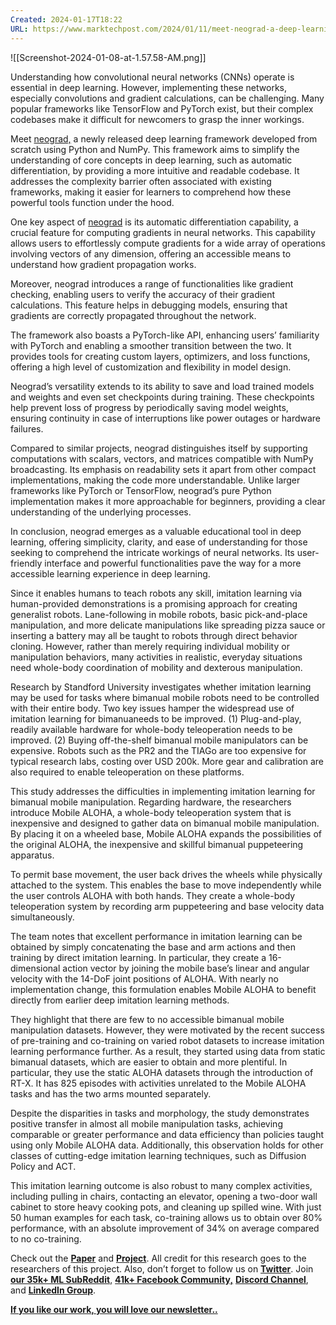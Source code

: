 ```yaml
---
Created: 2024-01-17T18:22
URL: https://www.marktechpost.com/2024/01/11/meet-neograd-a-deep-learning-framework-created-from-scratch-using-python-and-numpy-with-automatic-differentiation-capabilities/
---
```

![[Screenshot-2024-01-08-at-1.57.58-AM.png]]

Understanding how convolutional neural networks (CNNs) operate is essential in deep learning. However, implementing these networks, especially convolutions and gradient calculations, can be challenging. Many popular frameworks like TensorFlow and PyTorch exist, but their complex codebases make it difficult for newcomers to grasp the inner workings.

Meet [neograd,](https://github.com/pranftw/neograd) a newly released deep learning framework developed from scratch using Python and NumPy. This framework aims to simplify the understanding of core concepts in deep learning, such as automatic differentiation, by providing a more intuitive and readable codebase. It addresses the complexity barrier often associated with existing frameworks, making it easier for learners to comprehend how these powerful tools function under the hood.

One key aspect of [neograd](https://neograd.readthedocs.io/en/latest/) is its automatic differentiation capability, a crucial feature for computing gradients in neural networks. This capability allows users to effortlessly compute gradients for a wide array of operations involving vectors of any dimension, offering an accessible means to understand how gradient propagation works.

Moreover, neograd introduces a range of functionalities like gradient checking, enabling users to verify the accuracy of their gradient calculations. This feature helps in debugging models, ensuring that gradients are correctly propagated throughout the network.

The framework also boasts a PyTorch-like API, enhancing users’ familiarity with PyTorch and enabling a smoother transition between the two. It provides tools for creating custom layers, optimizers, and loss functions, offering a high level of customization and flexibility in model design.

Neograd’s versatility extends to its ability to save and load trained models and weights and even set checkpoints during training. These checkpoints help prevent loss of progress by periodically saving model weights, ensuring continuity in case of interruptions like power outages or hardware failures.

Compared to similar projects, neograd distinguishes itself by supporting computations with scalars, vectors, and matrices compatible with NumPy broadcasting. Its emphasis on readability sets it apart from other compact implementations, making the code more understandable. Unlike larger frameworks like PyTorch or TensorFlow, neograd’s pure Python implementation makes it more approachable for beginners, providing a clear understanding of the underlying processes.

In conclusion, neograd emerges as a valuable educational tool in deep learning, offering simplicity, clarity, and ease of understanding for those seeking to comprehend the intricate workings of neural networks. Its user-friendly interface and powerful functionalities pave the way for a more accessible learning experience in deep learning.

Since it enables humans to teach robots any skill, imitation learning via human-provided demonstrations is a promising approach for creating generalist robots. Lane-following in mobile robots, basic pick-and-place manipulation, and more delicate manipulations like spreading pizza sauce or inserting a battery may all be taught to robots through direct behavior cloning. However, rather than merely requiring individual mobility or manipulation behaviors, many activities in realistic, everyday situations need whole-body coordination of mobility and dexterous manipulation.

Research by Standford University investigates whether imitation learning may be used for tasks where bimanual mobile robots need to be controlled with their entire body. Two key issues hamper the widespread use of imitation learning for bimanuaneeds to be improved. (1) Plug-and-play, readily available hardware for whole-body teleoperation needs to be improved. (2) Buying off-the-shelf bimanual mobile manipulators can be expensive. Robots such as the PR2 and the TIAGo are too expensive for typical research labs, costing over USD 200k. More gear and calibration are also required to enable teleoperation on these platforms.

This study addresses the difficulties in implementing imitation learning for bimanual mobile manipulation. Regarding hardware, the researchers introduce Mobile ALOHA, a whole-body teleoperation system that is inexpensive and designed to gather data on bimanual mobile manipulation. By placing it on a wheeled base, Mobile ALOHA expands the possibilities of the original ALOHA, the inexpensive and skillful bimanual puppeteering apparatus.

To permit base movement, the user back drives the wheels while physically attached to the system. This enables the base to move independently while the user controls ALOHA with both hands. They create a whole-body teleoperation system by recording arm puppeteering and base velocity data simultaneously.

The team notes that excellent performance in imitation learning can be obtained by simply concatenating the base and arm actions and then training by direct imitation learning. In particular, they create a 16-dimensional action vector by joining the mobile base’s linear and angular velocity with the 14-DoF joint positions of ALOHA. With nearly no implementation change, this formulation enables Mobile ALOHA to benefit directly from earlier deep imitation learning methods.

They highlight that there are few to no accessible bimanual mobile manipulation datasets. However, they were motivated by the recent success of pre-training and co-training on varied robot datasets to increase imitation learning performance further. As a result, they started using data from static bimanual datasets, which are easier to obtain and more plentiful. In particular, they use the static ALOHA datasets through the introduction of RT-X. It has 825 episodes with activities unrelated to the Mobile ALOHA tasks and has the two arms mounted separately.

Despite the disparities in tasks and morphology, the study demonstrates positive transfer in almost all mobile manipulation tasks, achieving comparable or greater performance and data efficiency than policies taught using only Mobile ALOHA data. Additionally, this observation holds for other classes of cutting-edge imitation learning techniques, such as Diffusion Policy and ACT.

This imitation learning outcome is also robust to many complex activities, including pulling in chairs, contacting an elevator, opening a two-door wall cabinet to store heavy cooking pots, and cleaning up spilled wine. With just 50 human examples for each task, co-training allows us to obtain over 80% performance, with an absolute improvement of 34% on average compared to no co-training.

Check out the [**Paper**](https://mobile-aloha.github.io/resources/mobile-aloha.pdf) and [**Project**](https://mobile-aloha.github.io/). All credit for this research goes to the researchers of this project. Also, don’t forget to follow us on [**Twitter**](https://twitter.com/Marktechpost). Join [**our 35k+ ML SubReddit**](https://pxl.to/8mbuwy)[,](https://pxl.to/8mbuwy) [**41k+ Facebook Community,**](https://www.facebook.com/groups/1294016480653992/) [](https://pxl.to/8mbuwy)[**Discord Channel**](https://pxl.to/8mbuwy), and [**LinkedIn Gr**](https://www.linkedin.com/groups/13668564/)[**oup**](https://www.linkedin.com/groups/13668564/).

[**If you like our work, you will love our newsletter..**](https://marktechpost-newsletter.beehiiv.com/subscribe)